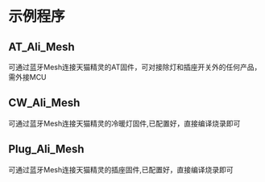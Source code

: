 # 示例程序

## AT_Ali_Mesh
可通过蓝牙Mesh连接天猫精灵的AT固件，可对接除灯和插座开关外的任何产品，需外接MCU

## CW_Ali_Mesh
可通过蓝牙Mesh连接天猫精灵的冷暖灯固件,已配置好，直接编译烧录即可

## Plug_Ali_Mesh
可通过蓝牙Mesh连接天猫精灵的插座固件,已配置好，直接编译烧录即可